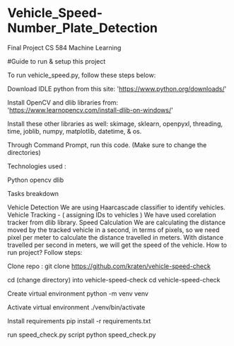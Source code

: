 # Vehicle_Speed-Number_Plate_Detection
Final Project CS 584 Machine Learning

#Guide to run & setup this project

To run vehicle_speed.py, follow these steps below:

Download IDLE python from this site: 'https://www.python.org/downloads/'

Install OpenCV and dlib libraries from: 'https://www.learnopencv.com/install-dlib-on-windows/'

Install these other libraries as well: skimage, sklearn, openpyxl, threading, time, joblib, numpy, matplotlib, datetime, & os.

Through Command Prompt, run this code. (Make sure to change the directories)

Technologies used :

Python
opencv
dlib

Tasks breakdown

Vehicle Detection
We are using Haarcascade classifier to identify vehicles.
Vehicle Tracking - ( assigning IDs to vehicles )
We have used corelation tracker from dlib library.
Speed Calculation
We are calculating the distance moved by the tracked vehicle in a second, in terms of pixels, so we need pixel per meter to calculate the distance travelled in meters.
With distance travelled per second in meters, we will get the speed of the vehicle.
How to run project?
Follow steps:

Clone repo : git clone https://github.com/kraten/vehicle-speed-check

cd (change directory) into vehicle-speed-check cd vehicle-speed-check

Create virtual environment python -m venv venv

Activate virtual environment ./venv/bin/activate

Install requirements pip install -r requirements.txt

run speed_check.py script python speed_check.py
